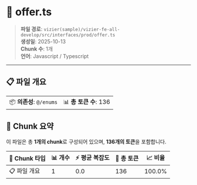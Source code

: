 # 📄 offer.ts

> **파일 경로**: `vizier(sample)/vizier-fe-all-develop/src/interfaces/prod/offer.ts`  
> **생성일**: 2025-10-13  
> **Chunk 수**: 1개  
> **언어**: Javascript / Typescript
---


## 📋 파일 개요

| | |
|--|--|
| 📦 **의존성**: `@/enums` | 📊 **총 토큰 수**: 136 |






## 🧩 Chunk 요약

이 파일은 총 **1개의 chunk**로 구성되어 있으며, **136개의 토큰**을 포함합니다.

| 🧩 Chunk 타입 | 📊 개수 | ⚡ 평균 복잡도 | 📝 총 토큰 | 📈 비율 |
|---------------|--------|-------------|----------|--------|
| 📋 파일 개요 | 1 | 0.0 | 136 | 100.0% |

